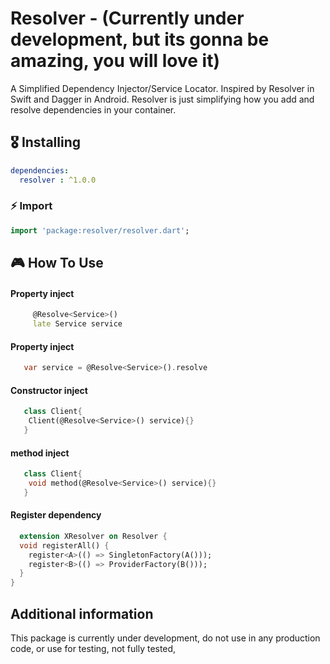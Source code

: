# Resolver - (Currently under development, but its gonna be amazing, you will love it)

A Simplified Dependency Injector/Service Locator. Inspired by Resolver in Swift and Dagger in Android. Resolver is just simplifying how you add and resolve dependencies in your container. 

## 🎖 Installing

```yaml
dependencies:
  resolver : ^1.0.0
```

### ⚡️ Import
```dart
import 'package:resolver/resolver.dart';
```

## 🎮 How To Use

#### Property inject
```dart
     @Resolve<Service>()
     late Service service
```

#### Property inject
```dart
   var service = @Resolve<Service>().resolve
```

#### Constructor inject
```dart
   class Client{
    Client(@Resolve<Service>() service){}
   }
```
#### method inject
```dart
   class Client{
    void method(@Resolve<Service>() service){}
   }
```


#### Register dependency
```dart
  extension XResolver on Resolver {
  void registerAll() {
    register<A>(() => SingletonFactory(A()));
    register<B>(() => ProviderFactory(B()));
  }
}
```

## Additional information
This package is currently under development, do not use in any production code, or use for testing, not fully tested, 
